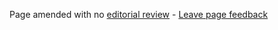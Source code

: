 Page amended with no [editorial review](DocumentationEditorialReview) - [Leave page feedback](LeaveFeedback)